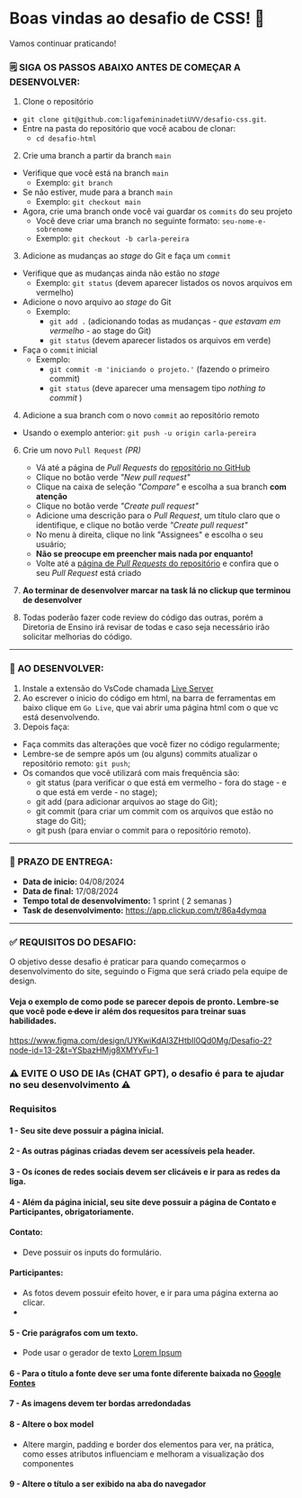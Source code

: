 # Boas vindas ao desafio de CSS! 🩷

Vamos continuar praticando! 
### 🗒 SIGA OS PASSOS ABAIXO ANTES DE COMEÇAR A DESENVOLVER:

1. Clone o repositório
  * `git clone git@github.com:ligafemininadetiUVV/desafio-css.git`.
  * Entre na pasta do repositório que você acabou de clonar:
    * `cd desafio-html`

2. Crie uma branch a partir da branch `main`
  * Verifique que você está na branch `main`
    * Exemplo: `git branch`
  * Se não estiver, mude para a branch `main`
    * Exemplo: `git checkout main`
  * Agora, crie uma branch onde você vai guardar os `commits` do seu projeto
    * Você deve criar uma branch no seguinte formato: `seu-nome-e-sobrenome`
    * Exemplo: `git checkout -b carla-pereira`

3. Adicione as mudanças ao _stage_ do Git e faça um `commit`
  * Verifique que as mudanças ainda não estão no _stage_
    * Exemplo: `git status` (devem aparecer listados os novos arquivos em vermelho)
  * Adicione o novo arquivo ao _stage_ do Git
      * Exemplo:
        * `git add .` (adicionando todas as mudanças - _que estavam em vermelho_ - ao stage do Git)
        * `git status` (devem aparecer listados os arquivos em verde)
  * Faça o `commit` inicial
      * Exemplo:
        * `git commit -m 'iniciando o projeto.'` (fazendo o primeiro commit)
        * `git status` (deve aparecer uma mensagem tipo _nothing to commit_ )

4. Adicione a sua branch com o novo `commit` ao repositório remoto
  * Usando o exemplo anterior: `git push -u origin carla-pereira`

6. Crie um novo `Pull Request` _(PR)_
   * Vá até a página de _Pull Requests_ do [repositório no GitHub](https://github.com/ligafemininadetiUVV/desafio-css/pulls)
   * Clique no botão verde _"New pull request"_
   * Clique na caixa de seleção _"Compare"_ e escolha a sua branch **com atenção**
   * Clique no botão verde _"Create pull request"_
   * Adicione uma descrição para o _Pull Request_, um título claro que o identifique, e clique no botão verde _"Create pull request"_
   * No menu à direita, clique no link "Assignees" e escolha o seu usuário;
   * **Não se preocupe em preencher mais nada por enquanto!**
   * Volte até a [página de _Pull Requests_ do repositório](https://github.com/ligafemininadetiUVV/desafio-css/pulls) e confira que o seu _Pull Request_ está criado

7. **Ao terminar de desenvolver marcar na task lá no clickup que terminou de desenvolver**

8. Todas poderão fazer code review do código das outras, porém a Diretoria de Ensino irá revisar de todas e caso seja necessário irão solicitar melhorias do código.  
-----

### 📝 AO DESENVOLVER:

1. Instale a extensão do VsCode chamada [Live Server](https://github.com/ritwickdey/vscode-live-server-plus-plus)
2. Ao escrever o inicio do código em html, na barra de ferramentas em baixo clique em `Go Live`, que vai abrir uma página html com o que vc está desenvolvendo.
3. Depois faça: 
 - Faça commits das alterações que você fizer no código regularmente;
 - Lembre-se de sempre após um (ou alguns) commits atualizar o repositório remoto: `git push`;
 - Os comandos que você utilizará com mais frequência são:
   - git status (para verificar o que está em vermelho - fora do stage - e o que está em verde - no stage);
   - git add (para adicionar arquivos ao stage do Git);
   - git commit (para criar um commit com os arquivos que estão no stage do Git);
   - git push (para enviar o commit para o repositório remoto).
-----

### 📅 PRAZO DE ENTREGA:

 - **Data de inicio:**  04/08/2024
 - **Data de final:**  17/08/2024
 - **Tempo total de desenvolvimento:**  1 sprint ( 2 semanas )
 - **Task de desenvolvimento:**  https://app.clickup.com/t/86a4dymqa
-----

### ✅ REQUISITOS DO DESAFIO:

O objetivo desse desafio é praticar para quando começarmos o desenvolvimento do site, seguindo o Figma que será criado pela equipe de design.
#### Veja o exemplo de como pode se parecer depois de pronto. Lembre-se que você pode ~~e deve~~ ir além dos requesitos para treinar suas habilidades.

https://www.figma.com/design/UYKwiKdAl3ZHtbIl0Qd0Mg/Desafio-2?node-id=13-2&t=YSbazHMjg8XMYvFu-1

### ⚠️ EVITE O USO DE IAs (CHAT GPT), o desafio é para te ajudar no seu desenvolvimento ⚠️


### Requisitos

#### 1 - Seu site deve possuir a página inicial.

#### 2 - As outras páginas criadas devem ser acessíveis pela header.

#### 3 - Os ícones de redes sociais devem ser clicáveis e ir para as redes da liga.

#### 4 - Além da página inicial, seu site deve possuir a página de Contato e Participantes, obrigatoriamente.
#### Contato:
 - Deve possuir os inputs do formulário.
#### Participantes:
 - As fotos devem possuir efeito hover, e ir para uma página externa ao clicar.
 - 
#### 5 - Crie parágrafos com um texto.
 - Pode usar o gerador de texto [Lorem Ipsum](https://www.lipsum.com/)

#### 6 - Para o título a fonte deve ser uma fonte diferente baixada no [Google Fontes](https://fonts.google.com/)

#### 7 - As imagens devem ter bordas arredondadas

#### 8 -  Altere o box model
- Altere margin, padding e border dos elementos para ver, na prática, como esses atributos influenciam e melhoram a visualização dos componentes

#### 9 - Altere o título a ser exibido na aba do navegador



